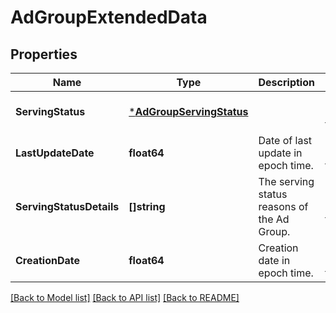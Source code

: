 # AdGroupExtendedData

## Properties
Name | Type | Description | Notes
------------ | ------------- | ------------- | -------------
**ServingStatus** | [***AdGroupServingStatus**](AdGroupServingStatus.md) |  | [optional] [default to null]
**LastUpdateDate** | **float64** | Date of last update in epoch time. | [optional] [default to null]
**ServingStatusDetails** | **[]string** | The serving status reasons of the Ad Group. | [optional] [default to null]
**CreationDate** | **float64** | Creation date in epoch time. | [optional] [default to null]

[[Back to Model list]](../README.md#documentation-for-models) [[Back to API list]](../README.md#documentation-for-api-endpoints) [[Back to README]](../README.md)

